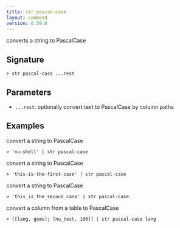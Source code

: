 ```yaml
---
title: str pascal-case
layout: command
version: 0.59.0
---
```


converts a string to PascalCase

## Signature

```> str pascal-case ...rest```

## Parameters

 -  `...rest`: optionally convert text to PascalCase by column paths

## Examples

convert a string to PascalCase
```shell
> 'nu-shell' | str pascal-case
```

convert a string to PascalCase
```shell
> 'this-is-the-first-case' | str pascal-case
```

convert a string to PascalCase
```shell
> 'this_is_the_second_case' | str pascal-case
```

convert a column from a table to PascalCase
```shell
> [[lang, gems]; [nu_test, 100]] | str pascal-case lang
```

